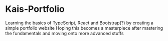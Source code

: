 # Kais-Portfolio

Learning the basics of TypeScript, React and Bootstrap(?) by creating a simple portfolio website
Hoping this becomes a masterpiece after mastering the fundamentals and moving onto more advanced stuffs